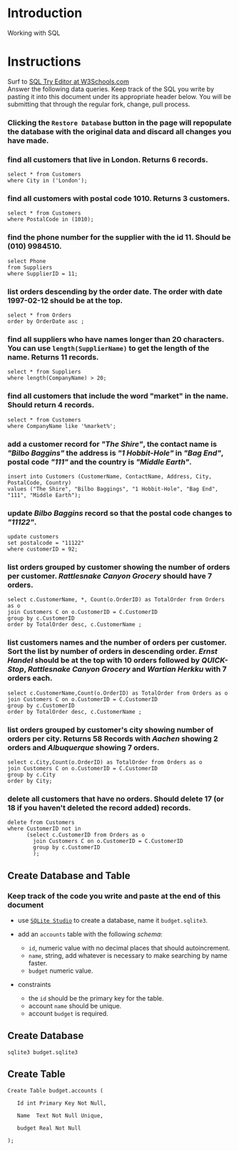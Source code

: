 # Introduction

Working with SQL

# Instructions

Surf to [SQL Try Editor at W3Schools.com](https://www.w3schools.com/Sql/tryit.asp?filename=trysql_select_top)  
Answer the following data queries. Keep track of the SQL you write by pasting it into this document under its appropriate header below. You will be submitting that through the regular fork, change, pull process.

### **Clicking the `Restore Database` button in the page will repopulate the database with the original data and discard all changes you have made**.

### find all customers that live in London. Returns 6 records.

```sqlite
select * from Customers
where City in ('London');
```

### find all customers with postal code 1010. Returns 3 customers.

```sqlite
select * from Customers
where PostalCode in (1010);

```

### find the phone number for the supplier with the id 11. Should be (010) 9984510.

```sqlite
select Phone
from Suppliers
where SupplierID = 11;
```

### list orders descending by the order date. The order with date 1997-02-12 should be at the top.

```sqlite
select * from Orders
order by OrderDate asc ;

```

### find all suppliers who have names longer than 20 characters. You can use `length(SupplierName)` to get the length of the name. Returns 11 records.

```sqlite
select * from Suppliers
where length(CompanyName) > 20;
```

### find all customers that include the word "market" in the name. Should return 4 records.

```sqlite
select * from Customers
where CompanyName like '%market%';
```
### add a customer record for _"The Shire"_, the contact name is _"Bilbo Baggins"_ the address is _"1 Hobbit-Hole"_ in _"Bag End"_, postal code _"111"_ and the country is _"Middle Earth"_.

```sqlite
insert into Customers (CustomerName, ContactName, Address, City, PostalCode, Country)
values ("The Shire", "Bilbo Baggings", "1 Hobbit-Hole", "Bag End", "111", "Middle Earth");
```

### update _Bilbo Baggins_ record so that the postal code changes to _"11122"_.

```sqlite
update customers
set postalcode = "11122"
where customerID = 92;

```

### list orders grouped by customer showing the number of orders per customer. _Rattlesnake Canyon Grocery_ should have 7 orders.

```sqlite
select c.CustomerName, *, Count(o.OrderID) as TotalOrder from Orders as o
join Customers C on o.CustomerID = C.CustomerID
group by c.CustomerID
order by TotalOrder desc, c.CustomerName ;
```

### list customers names and the number of orders per customer. Sort the list by number of orders in descending order. _Ernst Handel_ should be at the top with 10 orders followed by _QUICK-Stop_, _Rattlesnake Canyon Grocery_ and _Wartian Herkku_ with 7 orders each.
```sqlite
select c.CustomerName,Count(o.OrderID) as TotalOrder from Orders as o
join Customers C on o.CustomerID = C.CustomerID
group by c.CustomerID
order by TotalOrder desc, c.CustomerName ;
```
### list orders grouped by customer's city showing number of orders per city. Returns 58 Records with _Aachen_ showing 2 orders and _Albuquerque_ showing 7 orders.
```sqlite
select c.City,Count(o.OrderID) as TotalOrder from Orders as o
join Customers C on o.CustomerID = C.CustomerID
group by c.City
order by City;
```
### delete all customers that have no orders. Should delete 17 (or 18 if you haven't deleted the record added) records.
```sqlite
delete from Customers
where CustomerID not in
      (select c.CustomerID from Orders as o
        join Customers C on o.CustomerID = C.CustomerID
        group by c.CustomerID
        );
```
## Create Database and Table

### Keep track of the code you write and paste at the end of this document

- use [`SQLite Studio`](https://sqlitestudio.pl/index.rvt) to create a database, name it `budget.sqlite3`.
- add an `accounts` table with the following _schema_:

  - `id`, numeric value with no decimal places that should autoincrement.
  - `name`, string, add whatever is necessary to make searching by name faster.
  - `budget` numeric value.

- constraints
  - the `id` should be the primary key for the table.
  - account `name` should be unique.
  - account `budget` is required.

## Create Database
```sqlite
sqlite3 budget.sqlite3
```

## Create Table
```
Create Table budget.accounts (

   Id int Primary Key Not Null,
   
   Name  Text Not Null Unique,
   
   budget Real Not Null
   
);

```

